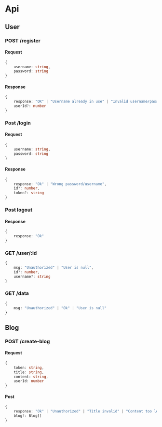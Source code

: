 # Api

## User

### POST /register

#### Request

```ts
{
    username: string,
    password: string
}
```

#### Response

```ts
{
    response: "OK" | "Username already in use" | "Invalid username/password",
    userId?: number
}
```

### Post /login

#### Request

```ts
{
    username: string,
    password: string
}
```

#### Response 
```ts
{
    response: "Ok" | "Wrong password/username",
    id?: number,
    token?: string
}
```

### Post logout

#### Response
```ts
{
    response: "Ok"
}
```

### GET /user/:id


```ts
{
    msg: "Unauthorized" | "User is null",
    id?: number,
    username?: string
}
```

### GET /data

```ts
{
    msg: "Unauthorized" | "Ok" | "User is null"
}
```

## Blog

### POST /create-blog

#### Request

```ts
{
    token: string,
    title: string,
    content: string,
    userId: number
}
```

#### Post

```ts
{
    response: "Ok" | "Unauthorized" | "Title invalid" | "Content too long",
    blog?: Blog[]
}
```
